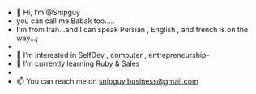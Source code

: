 - 👋 Hi, I’m @Snipguy
- you can call me Babak too.....
- I'm from Iran...and I can speak Persian , English , and french is on the way...;
-
- 👀 I’m interested in SelfDev , computer , entrepreneurship- 
- 🌱 I’m currently learning Ruby & Sales
- 
- 📫 You can reach me on snipguy.business@gmail.com

<!---
Snipguy/Snipguy is a ✨ special ✨ repository because its `README.md` (this file) appears on your GitHub profile.
You can click the Preview link to take a look at your changes.
--->
